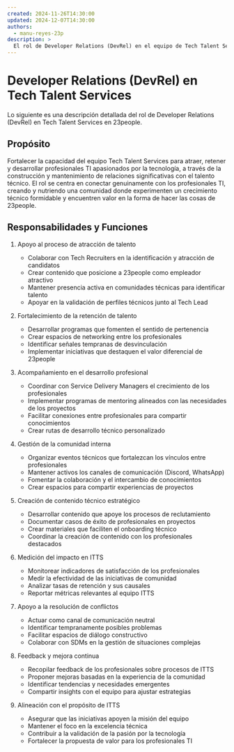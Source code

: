 ```yaml
---
created: 2024-11-26T14:30:00
updated: 2024-12-07T14:30:00
authors:
  - manu-reyes-23p
description: >
  El rol de Developer Relations (DevRel) en el equipo de Tech Talent Services en 23people.
---
```


# Developer Relations (DevRel) en Tech Talent Services

Lo siguiente es una descripción detallada del rol de Developer Relations (DevRel) en Tech Talent Services en 23people.

## Propósito

Fortalecer la capacidad del equipo Tech Talent Services para atraer, retener y desarrollar profesionales TI apasionados por la tecnología, a través de la construcción y mantenimiento de relaciones significativas con el talento técnico. El rol se centra en conectar genuinamente con los profesionales TI, creando y nutriendo una comunidad donde experimenten un crecimiento técnico formidable y encuentren valor en la forma de hacer las cosas de 23people.

## Responsabilidades y Funciones

1. Apoyo al proceso de atracción de talento
    - Colaborar con Tech Recruiters en la identificación y atracción de candidatos
    - Crear contenido que posicione a 23people como empleador atractivo
    - Mantener presencia activa en comunidades técnicas para identificar talento
    - Apoyar en la validación de perfiles técnicos junto al Tech Lead

2. Fortalecimiento de la retención de talento
    - Desarrollar programas que fomenten el sentido de pertenencia
    - Crear espacios de networking entre los profesionales
    - Identificar señales tempranas de desvinculación
    - Implementar iniciativas que destaquen el valor diferencial de 23people

3. Acompañamiento en el desarrollo profesional
    - Coordinar con Service Delivery Managers el crecimiento de los profesionales
    - Implementar programas de mentoring alineados con las necesidades de los proyectos
    - Facilitar conexiones entre profesionales para compartir conocimientos
    - Crear rutas de desarrollo técnico personalizado

4. Gestión de la comunidad interna
    - Organizar eventos técnicos que fortalezcan los vínculos entre profesionales
    - Mantener activos los canales de comunicación (Discord, WhatsApp)
    - Fomentar la colaboración y el intercambio de conocimientos
    - Crear espacios para compartir experiencias de proyectos

5. Creación de contenido técnico estratégico
    - Desarrollar contenido que apoye los procesos de reclutamiento
    - Documentar casos de éxito de profesionales en proyectos
    - Crear materiales que faciliten el onboarding técnico
    - Coordinar la creación de contenido con los profesionales destacados

6. Medición del impacto en ITTS
    - Monitorear indicadores de satisfacción de los profesionales
    - Medir la efectividad de las iniciativas de comunidad
    - Analizar tasas de retención y sus causales
    - Reportar métricas relevantes al equipo ITTS

7. Apoyo a la resolución de conflictos
    - Actuar como canal de comunicación neutral
    - Identificar tempranamente posibles problemas
    - Facilitar espacios de diálogo constructivo
    - Colaborar con SDMs en la gestión de situaciones complejas

8. Feedback y mejora continua
    - Recopilar feedback de los profesionales sobre procesos de ITTS
    - Proponer mejoras basadas en la experiencia de la comunidad
    - Identificar tendencias y necesidades emergentes
    - Compartir insights con el equipo para ajustar estrategias

9. Alineación con el propósito de ITTS
    - Asegurar que las iniciativas apoyen la misión del equipo
    - Mantener el foco en la excelencia técnica
    - Contribuir a la validación de la pasión por la tecnología
    - Fortalecer la propuesta de valor para los profesionales TI
